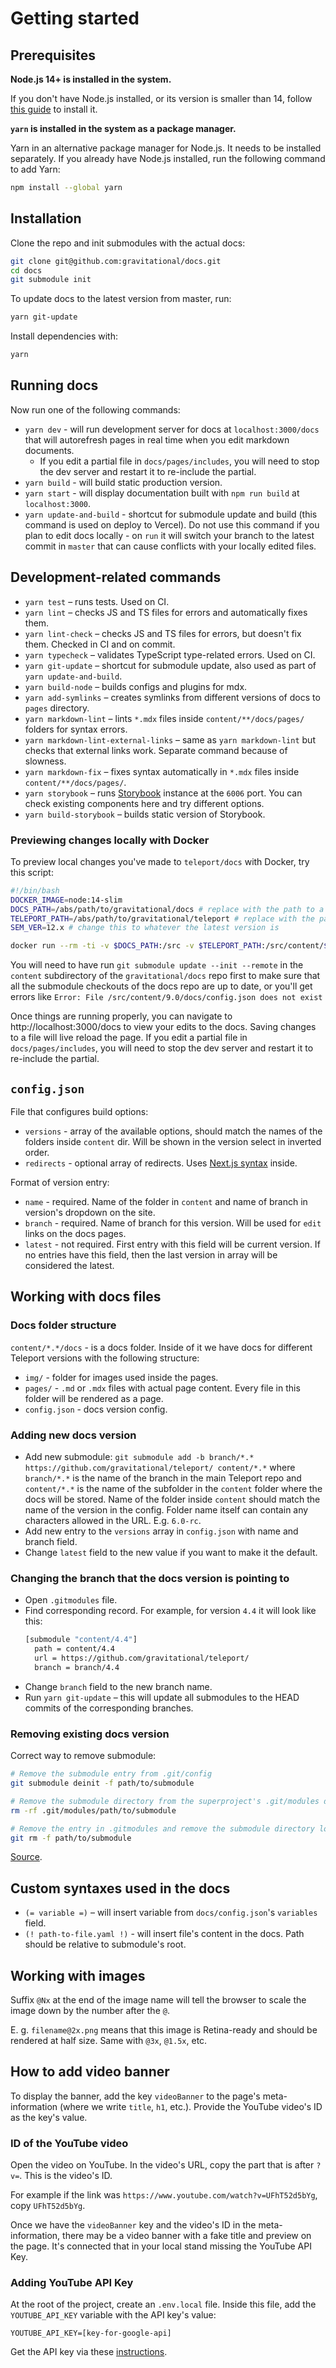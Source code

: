 # Getting started

## Prerequisites

**Node.js 14+ is installed in the system.**

If you don't have Node.js installed, or its version is smaller than 14, follow
[this guide](https://nodejs.org/en/download/package-manager/) to install it.

**`yarn` is installed in the system as a package manager.**

Yarn in an alternative package manager for Node.js. It needs to be installed separately.
If you already have Node.js installed, run the following command to add Yarn:

```bash
npm install --global yarn
```

## Installation

Clone the repo and init submodules with the actual docs:

```bash
git clone git@github.com:gravitational/docs.git
cd docs
git submodule init
```

To update docs to the latest version from master, run:

```bash
yarn git-update
```

Install dependencies with:

```bash
yarn
```

## Running docs

Now run one of the following commands:

- `yarn dev` - will run development server for docs at `localhost:3000/docs` that will autorefresh pages in real time when you edit markdown documents.
  - If you edit a partial file in `docs/pages/includes`, you will need to stop the dev server and restart it to re-include the partial.
- `yarn build` - will build static production version.
- `yarn start` - will display documentation built with `npm run build` at `localhost:3000`.
- `yarn update-and-build` - shortcut for submodule update and build (this command is used on deploy to Vercel). Do not use this command if you plan to edit docs locally - on `run` it will switch your branch to the latest commit in `master` that can cause conflicts with your locally edited files.

## Development-related commands

- `yarn test` – runs tests. Used on CI.
- `yarn lint` – checks JS and TS files for errors and automatically fixes them.
- `yarn lint-check` – checks JS and TS files for errors, but doesn't fix them. Checked in CI and on commit.
- `yarn typecheck` – validates TypeScript type-related errors. Used on CI.
- `yarn git-update` – shortcut for submodule update, also used as part of `yarn update-and-build`.
- `yarn build-node` – builds configs and plugins for mdx.
- `yarn add-symlinks` – creates symlinks from different versions of docs to `pages` directory.
- `yarn markdown-lint` – lints `*.mdx` files inside `content/**/docs/pages/` folders for syntax errors.
- `yarn markdown-lint-external-links` – same as `yarn markdown-lint` but checks that external links work. Separate command because of slowness.
- `yarn markdown-fix` – fixes syntax automatically in `*.mdx` files inside `content/**/docs/pages/`.
- `yarn storybook` – runs [Storybook](https://storybook.js.org/) instance at the `6006` port. You can check existing components here and try different options.
- `yarn build-storybook` – builds static version of Storybook.

### Previewing changes locally with Docker

To preview local changes you've made to `teleport/docs` with Docker, try this script:

```bash
#!/bin/bash
DOCKER_IMAGE=node:14-slim
DOCS_PATH=/abs/path/to/gravitational/docs # replace with the path to a git checkout of the gravitational/docs repo
TELEPORT_PATH=/abs/path/to/gravitational/teleport # replace with the path to a git checkout of the gravitational/teleport repo
SEM_VER=12.x # change this to whatever the latest version is

docker run --rm -ti -v $DOCS_PATH:/src -v $TELEPORT_PATH:/src/content/$SEM_VER -w /src --entrypoint=/bin/bash -p 3000:3000 ${DOCKER_IMAGE} -c "npm install && yarn dev"
```

You will need to have run `git submodule update --init --remote` in the `content` subdirectory of the `gravitational/docs` repo first to make sure that all the
submodule checkouts of the docs repo are up to date, or you'll get errors like `Error: File /src/content/9.0/docs/config.json does not exist`

Once things are running properly, you can navigate to http://localhost:3000/docs to view your edits to the docs. Saving changes to a file will live reload the
page. If you edit a partial file in `docs/pages/includes`, you will need to stop the dev server and restart it to re-include the partial.

## `config.json`

File that configures build options:

- `versions` - array of the available options, should match the names of the folders inside `content` dir. Will be shown in the version select in inverted order.
- `redirects` - optional array of redirects. Uses [Next.js syntax](https://nextjs.org/docs/api-reference/next.config.js/redirects) inside.

Format of version entry:

- `name` - required. Name of the folder in `content` and name of branch in version's dropdown on the site.
- `branch` - required. Name of branch for this version. Will be used for `edit` links on the docs pages.
- `latest` - not required. First entry with this field will be current version. If no entries have this field, then the last version in array will be considered the latest.

## Working with docs files

### Docs folder structure

`content/*.*/docs` - is a docs folder. Inside of it we have docs for different Teleport versions with the following structure:

- `img/` - folder for images used inside the pages.
- `pages/` - `.md` or `.mdx` files with actual page content. Every file in this folder will be rendered as a page.
- `config.json` - docs version config.

### Adding new docs version

- Add new submodule: `git submodule add -b branch/*.* https://github.com/gravitational/teleport/ content/*.*` where `branch/*.*` is the name of the branch in the main Teleport repo and `content/*.*` is the name of the subfolder in the `content` folder where the docs will be stored. Name of the folder inside `content` should match the name of the version in the config. Folder name itself can contain any characters allowed in the URL. E.g. `6.0-rc`.
- Add new entry to the `versions` array in `config.json` with name and branch field.
- Change `latest` field to the new value if you want to make it the default.

### Changing the branch that the docs version is pointing to

- Open `.gitmodules` file.
- Find corresponding record. For example, for version `4.4` it will look like this:
  ```bash
  [submodule "content/4.4"]
    path = content/4.4
    url = https://github.com/gravitational/teleport/
    branch = branch/4.4
  ```
- Change `branch` field to the new branch name.
- Run `yarn git-update` – this will update all submodules to the HEAD commits
  of the corresponding branches.

### Removing existing docs version

Correct way to remove submodule:

```bash
# Remove the submodule entry from .git/config
git submodule deinit -f path/to/submodule

# Remove the submodule directory from the superproject's .git/modules directory
rm -rf .git/modules/path/to/submodule

# Remove the entry in .gitmodules and remove the submodule directory located at path/to/submodule
git rm -f path/to/submodule
```

[Source](https://stackoverflow.com/a/36593218/1008291).

## Custom syntaxes used in the docs

- `(= variable =)` – will insert variable from `docs/config.json`'s `variables` field.
- `(! path-to-file.yaml !)` - will insert file's content in the docs. Path should be relative to submodule's root.

## Working with images

Suffix `@Nx` at the end of the image name will tell the browser to scale the image down by the number after the `@`.

E. g. `filename@2x.png` means that this image is Retina-ready and should be rendered at half size. Same with `@3x`, `@1.5x`, etc.

## How to add video banner

To display the banner, add the key `videoBanner` to the page's meta-information (where we write `title`, `h1`, etc.). Provide the YouTube video's ID as the key's value.

### ID of the YouTube video

Open the video on YouTube. In the video's URL, copy the part that is after `?v=`. This is the video's ID.

For example if the link was `https://www.youtube.com/watch?v=UFhT52d5bYg`, copy `UFhT52d5bYg`.

Once we have the `videoBanner` key and the video's ID in the meta-information, there may be a video banner with a fake title and preview on the page. It's connected that in your local stand missing the YouTube API Key.

### Adding YouTube API Key

At the root of the project, create an `.env.local` file. Inside this file, add the `YOUTUBE_API_KEY` variable with the API key's value:

```
YOUTUBE_API_KEY=[key-for-google-api]
```

Get the API key via these [instructions](https://developers.google.com/youtube/v3/getting-started#intro).
